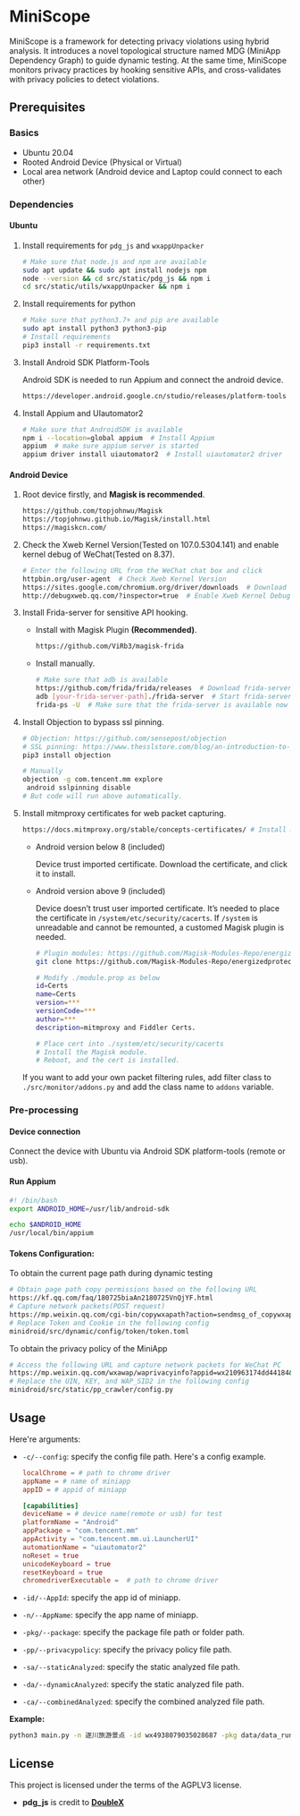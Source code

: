# MiniScope

MiniScope is a framework for detecting privacy violations using hybrid analysis. It introduces a novel topological structure named MDG (MiniApp Dependency Graph) to guide dynamic testing. At the same time, MiniScope monitors privacy practices by hooking sensitive APIs, and cross-validates with privacy policies to detect violations.

## Prerequisites

### Basics

- Ubuntu 20.04
- Rooted Android Device (Physical or Virtual)
- Local area network (Android device and Laptop could connect to each other)

### Dependencies

#### Ubuntu

1. Install requirements for `pdg_js` and `wxappUnpacker`

   ```bash
   # Make sure that node.js and npm are available
   sudo apt update && sudo apt install nodejs npm
   node --version && cd src/static/pdg_js && npm i
   cd src/static/utils/wxappUnpacker && npm i
   ```

2. Install requirements for python

   ```bash
   # Make sure that python3.7+ and pip are available
   sudo apt install python3 python3-pip
   # Install requirements
   pip3 install -r requirements.txt
   ```

3. Install Android SDK Platform-Tools 

   Android SDK is needed to run Appium and connect the android device.

   ```bash
   https://developer.android.google.cn/studio/releases/platform-tools
   ```

4. Install Appium and UIautomator2

   ```bash
   # Make sure that AndroidSDK is available
   npm i --location=global appium  # Install Appium
   appium  # make sure appium server is started
   appium driver install uiautomator2  # Install uiautomator2 driver
   ```

#### Android Device

1. Root device firstly, and **Magisk is recommended**.

   ```bash
   https://github.com/topjohnwu/Magisk
   https://topjohnwu.github.io/Magisk/install.html
   https://magiskcn.com/
   ```

2. Check the Xweb Kernel Version(Tested on 107.0.5304.141) and enable kernel debug of WeChat(Tested on 8.37).

   ```bash
   # Enter the following URL from the WeChat chat box and click
   httpbin.org/user-agent  # Check Xweb Kernel Version
   https://sites.google.com/chromium.org/driver/downloads  # Download ChromeDriver of the appropriate version into minidroid/drivers
   http://debugxweb.qq.com/?inspector=true  # Enable Xweb Kernel Debugging
   ```

3. Install Frida-server for sensitive API hooking.

   - Install with Magisk Plugin **(Recommended)**.

     ```bash
     https://github.com/ViRb3/magisk-frida
     ```

   - Install manually.

     ```bash
     # Make sure that adb is available
     https://github.com/frida/frida/releases  # Download frida-server
     adb [your-frida-server-path]./frida-server  # Start frida-server
     frida-ps -U  # Make sure that the frida-server is available now
     ```

4. Install Objection to bypass ssl pinning.

   ```bash
   # Objection: https://github.com/sensepost/objection 
   # SSL pinning: https://www.thesslstore.com/blog/an-introduction-to-pinning/
   pip3 install objection
   
   # Manually
   objection -g com.tencent.mm explore
   	android sslpinning disable
   # But code will run above automatically.
   ```

5. Install mitmproxy certificates for web packet capturing.

   ```bash
   https://docs.mitmproxy.org/stable/concepts-certificates/ # Install mitmproxy certificates
   ```

   - Android version below 8 (included)

     Device trust imported certificate. Download the certificate, and click it to install.

   - Android version above 9 (included)

     Device doesn’t trust user imported certificate. It’s needed to place the certificate in `/system/etc/security/cacerts`. If `/system` is unreadable and cannot be remounted, a customed Magisk plugin is needed.

     ```bash
     # Plugin modules: https://github.com/Magisk-Modules-Repo/energizedprotection
     git clone https://github.com/Magisk-Modules-Repo/energizedprotection.git
     
     # Modify ./module.prop as below
     id=Certs
     name=Certs
     version=***
     versionCode=***
     author=***
     description=mitmproxy and Fiddler Certs.
     
     # Place cert into ./system/etc/security/cacerts
     # Install the Magisk module.
     # Reboot, and the cert is installed.
     ```
   
   If you want to add your own packet filtering rules, add filter class to `./src/monitor/addons.py` and add the class name to `addons` variable.

### Pre-processing

#### Device connection

Connect the device with Ubuntu via Android SDK platform-tools  (remote or usb).

#### Run Appium

```bash
#! /bin/bash
export ANDROID_HOME=/usr/lib/android-sdk

echo $ANDROID_HOME
/usr/local/bin/appium
```

#### Tokens Configuration:

To obtain the current page path during dynamic testing

```bash
# Obtain page path copy permissions based on the following URL
https://kf.qq.com/faq/180725biaAn2180725VnQjYF.html
# Capture network packets(POST request)
https://mp.weixin.qq.com/cgi-bin/copywxapath?action=sendmsg_of_copywxapath
# Replace Token and Cookie in the following config
minidroid/src/dynamic/config/token/token.toml
```

To obtain the privacy policy of the MiniApp

```bash
# Access the following URL and capture network packets for WeChat PC
https://mp.weixin.qq.com/wxawap/waprivacyinfo?appid=wx210963174dd44184&action=show
# Replace the UIN, KEY, and WAP_SID2 in the following config
minidroid/src/static/pp_crawler/config.py
```

## Usage

Here're arguments:

- `-c/--config`: specify the config file path. Here's a config example.

  ```toml
  localChrome = # path to chrome driver
  appName = # name of miniapp
  appID = # appid of miniapp
  
  [capabilities]
  deviceName = # device name(remote or usb) for test 
  platformName = "Android"
  appPackage = "com.tencent.mm"
  appActivity = "com.tencent.mm.ui.LauncherUI"
  automationName = "uiautomator2"
  noReset = true
  unicodeKeyboard = true
  resetKeyboard = true
  chromedriverExecutable =  # path to chrome driver
  
  ```

- `-id/--AppId`: specify the app id of miniapp.

- `-n/--AppName`: specify the app name of miniapp.

- `-pkg/--package`: specify the package file path or folder path.

- `-pp/--privacypolicy`: specify the privacy policy file path.

- `-sa/--staticAnalyzed`:  specify the static analyzed file path.

- `-da/--dynamicAnalyzed`:  specify the static analyzed file path.

- `-ca/--combinedAnalyzed`:  specify the combined analyzed file path.

**Example:**

```bash
python3 main.py -n 遂川旅游景点 -id wx4938079035028687 -pkg data/data_runtime/wx4938079035028687 -sa data/data_runtime/wx4938079035028687/StaticAnalyzer.pkl -da data/data_runtime/wx4938079035028687/DynamicAnalyzer.pkl   
```

## License

This project is licensed under the terms of the AGPLV3 license.

* **pdg_js** is credit to [**DoubleX**](https://github.com/Aurore54F/DoubleX/)
